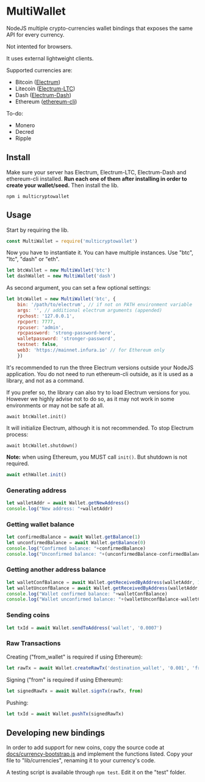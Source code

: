 MultiWallet
===========

NodeJS multiple crypto-currencies wallet bindings that exposes the same API for every currency.

Not intented for browsers.

It uses external lightweight clients.

Supported currencies are:

* Bitcoin ([Electrum](https://electrum.org/))
* Litecoin ([Electrum-LTC](https://electrum-ltc.org/))
* Dash ([Electrum-Dash](https://electrum.dash.org/))
* Ethereum ([ethereum-cli](https://jesobreira.github.io/eth-cli))

To-do:

* Monero
* Decred
* Ripple

Install
-------

Make sure your server has Electrum, Electrum-LTC, Electrum-Dash and ethereum-cli installed. **Run each one of them after installing in order to create your wallet/seed.** Then install the lib.

```
npm i multicryptowallet
```

Usage
-----

Start by requiring the lib.

```javascript
const MultiWallet = require('multicryptowallet')
```

Now you have to instantiate it. You can have multiple instances. Use "btc", "ltc", "dash" or "eth".

```javascript
let btcWallet = new MultiWallet('btc')
let dashWallet = new MultiWallet('dash')
```

As second argument, you can set a few optional settings:

```javascript
let btcWallet = new MultiWallet('btc', {
	bin: '/path/to/electrum', // if not on PATH environment variable
	args: '', // additional electrum arguments (appended)
	rpchost: '127.0.0.1',
	rpcport: 7777,
	rpcuser: 'admin',
	rpcpassword: 'strong-password-here',
	walletpassword: 'stronger-password',
	testnet: false,
	web3: 'https://mainnet.infura.io' // for Ethereum only
	})
```

It's recommended to run the three Electrum versions outside your NodeJS application. You do not need to run ethereum-cli outside, as it is used as a library, and not as a command.

If you prefer so, the library can also try to load Electrum versions for you. However we highly advise not to do so, as it may not work in some environments or may not be safe at all.

```
await btcWallet.init()
```

It will initialize Electrum, although it is not recommended. To stop Electrum process:

```
await btcWallet.shutdown()
```

**Note:** when using Ethereum, you MUST call `init()`. But shutdown is not required.

```javascript
await ethWallet.init()
```

### Generating address

```javascript
let walletAddr = await Wallet.getNewAddress()
console.log("New address: "+walletAddr)
```

### Getting wallet balance

```javascript
let confirmedBalance = await Wallet.getBalance(1)
let unconfirmedBalance = await Wallet.getBalance(0)
console.log("Confirmed balance: "+confirmedBalance)
console.log("Unconfirmed balance: "+(unconfirmedBalance-confirmedBalance))
```

### Getting another address balance

```javascript
let walletConfBalance = await Wallet.getReceivedByAddress(walletAddr, 1)
let walletUnconfBalance = await Wallet.getReceivedByAddress(walletAddr, 0)
console.log("Wallet confirmed balance: "+walletConfBalance)
console.log("Wallet unconfirmed balance: "+(walletUnconfBalance-walletConfBalance))
```

### Sending coins

```javascript
let txId = await Wallet.sendToAddress('wallet', '0.0007')
```

### Raw Transactions

Creating  ("from_wallet" is required if using Ethereum):

```javascript
let rawTx = await Wallet.createRawTx('destination_wallet', '0.001', 'from_wallet')
```

Signing ("from" is required if using Ethereum):

```javascript
let signedRawTx = await Wallet.signTx(rawTx, from)
```

Pushing:

```javascript
let txId = await Wallet.pushTx(signedRawTx)
```

Developing new bindings
-----------------------

In order to add support for new coins, copy the source code at [docs/currency-bootstrap.js](docs/currency-bootstrap.js) and implement the functions listed. Copy your file to "lib/currencies", renaming it to your currency's code.

A testing script is available through `npm test`. Edit it on the "test" folder.